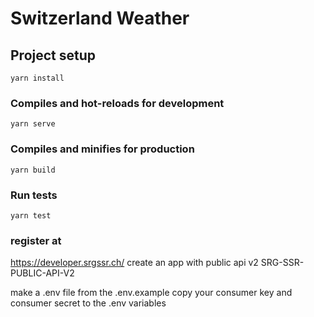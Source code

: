 # Switzerland Weather

## Project setup

```
yarn install
```

### Compiles and hot-reloads for development

```
yarn serve
```

### Compiles and minifies for production

```
yarn build
```

### Run tests

```
yarn test
```

### register at

https://developer.srgssr.ch/
create an app
with public api v2 SRG-SSR-PUBLIC-API-V2

make a .env file from the .env.example
copy your consumer key and consumer secret to the .env variables
